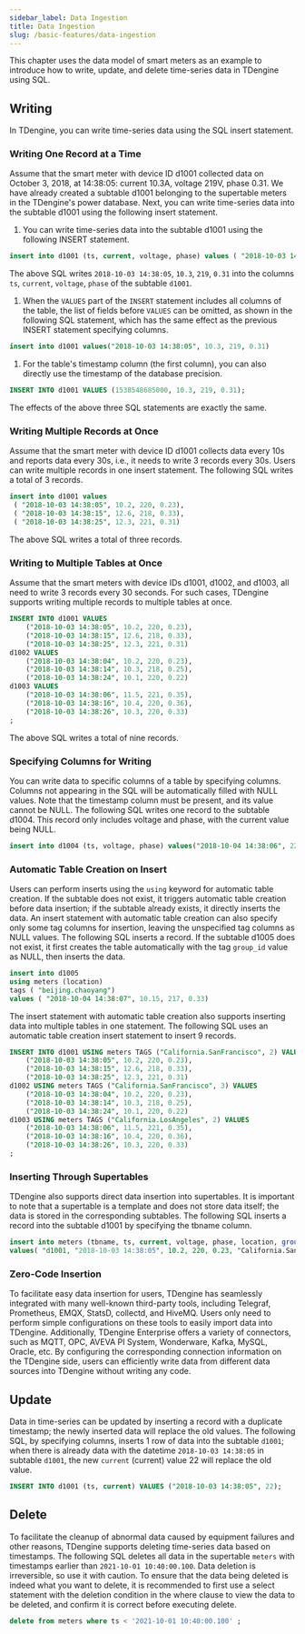 ```yaml
---
sidebar_label: Data Ingestion
title: Data Ingestion
slug: /basic-features/data-ingestion
---
```


This chapter uses the data model of smart meters as an example to introduce how to write, update, and delete time-series data in TDengine using SQL.

## Writing

In TDengine, you can write time-series data using the SQL insert statement.

### Writing One Record at a Time

Assume that the smart meter with device ID d1001 collected data on October 3, 2018, at 14:38:05: current 10.3A, voltage 219V, phase 0.31. We have already created a subtable d1001 belonging to the supertable meters in the TDengine's power database. Next, you can write time-series data into the subtable d1001 using the following insert statement.

1. You can write time-series data into the subtable d1001 using the following INSERT statement.

```sql
insert into d1001 (ts, current, voltage, phase) values ( "2018-10-03 14:38:05", 10.3, 219, 0.31)
```

The above SQL writes `2018-10-03 14:38:05`, `10.3`, `219`, `0.31` into the columns `ts`, `current`, `voltage`, `phase` of the subtable `d1001`.

1. When the `VALUES` part of the `INSERT` statement includes all columns of the table, the list of fields before `VALUES` can be omitted, as shown in the following SQL statement, which has the same effect as the previous INSERT statement specifying columns.

```sql
insert into d1001 values("2018-10-03 14:38:05", 10.3, 219, 0.31)
```

1. For the table's timestamp column (the first column), you can also directly use the timestamp of the database precision.

```sql
INSERT INTO d1001 VALUES (1538548685000, 10.3, 219, 0.31);
```

The effects of the above three SQL statements are exactly the same.

### Writing Multiple Records at Once

Assume that the smart meter with device ID d1001 collects data every 10s and reports data every 30s, i.e., it needs to write 3 records every 30s. Users can write multiple records in one insert statement. The following SQL writes a total of 3 records.

```sql
insert into d1001 values
 ( "2018-10-03 14:38:05", 10.2, 220, 0.23),
 ( "2018-10-03 14:38:15", 12.6, 218, 0.33),
 ( "2018-10-03 14:38:25", 12.3, 221, 0.31)
```

The above SQL writes a total of three records.

### Writing to Multiple Tables at Once

Assume that the smart meters with device IDs d1001, d1002, and d1003, all need to write 3 records every 30 seconds. For such cases, TDengine supports writing multiple records to multiple tables at once.

```sql
INSERT INTO d1001 VALUES 
    ("2018-10-03 14:38:05", 10.2, 220, 0.23),
    ("2018-10-03 14:38:15", 12.6, 218, 0.33),
    ("2018-10-03 14:38:25", 12.3, 221, 0.31) 
d1002 VALUES 
    ("2018-10-03 14:38:04", 10.2, 220, 0.23),
    ("2018-10-03 14:38:14", 10.3, 218, 0.25),
    ("2018-10-03 14:38:24", 10.1, 220, 0.22)
d1003 VALUES
    ("2018-10-03 14:38:06", 11.5, 221, 0.35),
    ("2018-10-03 14:38:16", 10.4, 220, 0.36),
    ("2018-10-03 14:38:26", 10.3, 220, 0.33)
;
```

The above SQL writes a total of nine records.

### Specifying Columns for Writing

You can write data to specific columns of a table by specifying columns. Columns not appearing in the SQL will be automatically filled with NULL values. Note that the timestamp column must be present, and its value cannot be NULL. The following SQL writes one record to the subtable d1004. This record only includes voltage and phase, with the current value being NULL.

```sql
insert into d1004 (ts, voltage, phase) values("2018-10-04 14:38:06", 223, 0.29)
```

### Automatic Table Creation on Insert

Users can perform inserts using the `using` keyword for automatic table creation. If the subtable does not exist, it triggers automatic table creation before data insertion; if the subtable already exists, it directly inserts the data. An insert statement with automatic table creation can also specify only some tag columns for insertion, leaving the unspecified tag columns as NULL values. The following SQL inserts a record. If the subtable d1005 does not exist, it first creates the table automatically with the tag `group_id` value as NULL, then inserts the data.

```sql
insert into d1005
using meters (location)
tags ( "beijing.chaoyang")
values ( "2018-10-04 14:38:07", 10.15, 217, 0.33)
```

The insert statement with automatic table creation also supports inserting data into multiple tables in one statement. The following SQL uses an automatic table creation insert statement to insert 9 records.

```sql
INSERT INTO d1001 USING meters TAGS ("California.SanFrancisco", 2) VALUES 
    ("2018-10-03 14:38:05", 10.2, 220, 0.23),
    ("2018-10-03 14:38:15", 12.6, 218, 0.33),
    ("2018-10-03 14:38:25", 12.3, 221, 0.31) 
d1002 USING meters TAGS ("California.SanFrancisco", 3) VALUES 
    ("2018-10-03 14:38:04", 10.2, 220, 0.23),
    ("2018-10-03 14:38:14", 10.3, 218, 0.25),
    ("2018-10-03 14:38:24", 10.1, 220, 0.22)
d1003 USING meters TAGS ("California.LosAngeles", 2) VALUES
    ("2018-10-03 14:38:06", 11.5, 221, 0.35),
    ("2018-10-03 14:38:16", 10.4, 220, 0.36),
    ("2018-10-03 14:38:26", 10.3, 220, 0.33)
;
```

### Inserting Through Supertables

TDengine also supports direct data insertion into supertables. It is important to note that a supertable is a template and does not store data itself; the data is stored in the corresponding subtables. The following SQL inserts a record into the subtable d1001 by specifying the tbname column.

```sql
insert into meters (tbname, ts, current, voltage, phase, location, group_id)
values( "d1001, "2018-10-03 14:38:05", 10.2, 220, 0.23, "California.SanFrancisco", 2)
```

### Zero-Code Insertion

To facilitate easy data insertion for users, TDengine has seamlessly integrated with many well-known third-party tools, including Telegraf, Prometheus, EMQX, StatsD, collectd, and HiveMQ. Users only need to perform simple configurations on these tools to easily import data into TDengine. Additionally, TDengine Enterprise offers a variety of connectors, such as MQTT, OPC, AVEVA PI System, Wonderware, Kafka, MySQL, Oracle, etc. By configuring the corresponding connection information on the TDengine side, users can efficiently write data from different data sources into TDengine without writing any code.

## Update

Data in time-series can be updated by inserting a record with a duplicate timestamp; the newly inserted data will replace the old values. The following SQL, by specifying columns, inserts 1 row of data into the subtable `d1001`; when there is already data with the datetime `2018-10-03 14:38:05` in subtable `d1001`, the new `current` (current) value 22 will replace the old value.

```sql
INSERT INTO d1001 (ts, current) VALUES ("2018-10-03 14:38:05", 22);
```

## Delete

To facilitate the cleanup of abnormal data caused by equipment failures and other reasons, TDengine supports deleting time-series data based on timestamps. The following SQL deletes all data in the supertable `meters` with timestamps earlier than `2021-10-01 10:40:00.100`. Data deletion is irreversible, so use it with caution. To ensure that the data being deleted is indeed what you want to delete, it is recommended to first use a select statement with the deletion condition in the where clause to view the data to be deleted, and confirm it is correct before executing delete.

```sql
delete from meters where ts < '2021-10-01 10:40:00.100' ;
```
